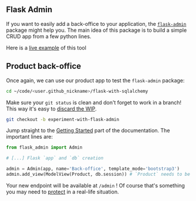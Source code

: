 ## Flask Admin

If you want to easily add a back-office to your application, the [`flask-admin`](https://flask-admin.readthedocs.io/en/latest/) package might help you. The main idea of this package is to build a simple CRUD app from a few python lines.

Here is a [live example](http://examples.flask-admin.org/sqla/simple/admin/post/) of this tool

## Product back-office

Once again, we can use our product app to test the `flask-admin` package:

```bash
cd ~/code/<user.github_nickname>/flask-with-sqlalchemy
```

Make sure your `git status` is clean and don't forget to work in a branch! This way it's easy to [discard the WIP](https://stackoverflow.com/a/14075772/197944).

```bash
git checkout -b experiment-with-flask-admin
```

Jump straight to the [Getting Started](https://flask-admin.readthedocs.io/en/latest/introduction/#getting-started) part of the documentation. The important lines are:

```python
from flask_admin import Admin

# [...] Flask `app` and `db` creation

admin = Admin(app, name='Back-office', template_mode='bootstrap3')
admin.add_view(ModelView(Product, db.session)) # `Product` needs to be imported before
```

Your new endpoint will be available at `/admin` ! Of course that's something you may need to [protect](https://flask-admin.readthedocs.io/en/latest/introduction/#authorization-permissions) in a real-life situation.
